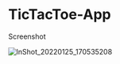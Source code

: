 # TicTacToe-App
Screenshot

![InShot_20220125_170535208](https://user-images.githubusercontent.com/97094735/150970068-141151ca-7323-47c1-8ce2-a2584548100f.jpg)
